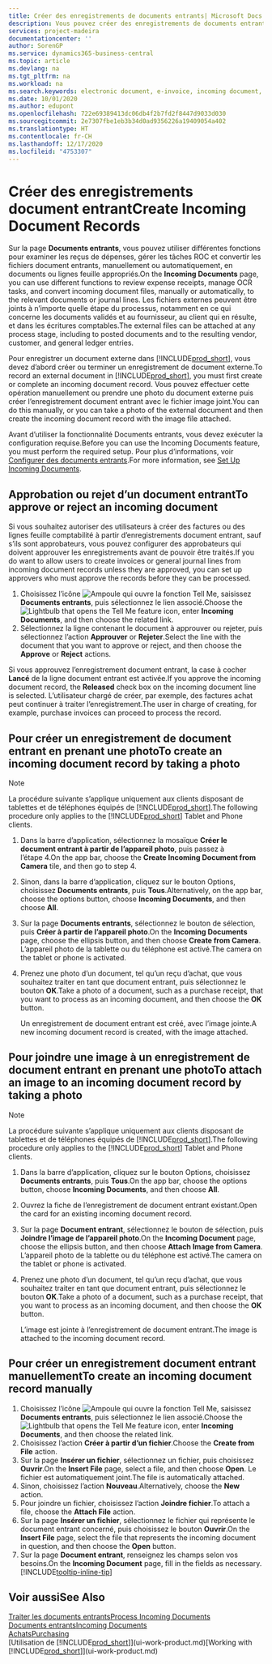 ```yaml
---
title: Créer des enregistrements de documents entrants| Microsoft Docs
description: Vous pouvez créer des enregistrements de documents entrants, tels que des factures électroniques, et gérer des tâches OCR, du commerce électronique, et de l’échange de documents.
services: project-madeira
documentationcenter: ''
author: SorenGP
ms.service: dynamics365-business-central
ms.topic: article
ms.devlang: na
ms.tgt_pltfrm: na
ms.workload: na
ms.search.keywords: electronic document, e-invoice, incoming document, OCR, ecommerce, document exchange, import invoice
ms.date: 10/01/2020
ms.author: edupont
ms.openlocfilehash: 722e69389413dc06db4f2b7fd2f8447d9033d030
ms.sourcegitcommit: 2e7307fbe1eb3b34d0ad9356226a19409054a402
ms.translationtype: HT
ms.contentlocale: fr-CH
ms.lasthandoff: 12/17/2020
ms.locfileid: "4753307"
---
```

# <a name="create-incoming-document-records"></a><span data-ttu-id="bbda1-103">Créer des enregistrements document entrant</span><span class="sxs-lookup"><span data-stu-id="bbda1-103">Create Incoming Document Records</span></span>
<span data-ttu-id="bbda1-104">Sur la page **Documents entrants**, vous pouvez utiliser différentes fonctions pour examiner les reçus de dépenses, gérer les tâches ROC et convertir les fichiers document entrants, manuellement ou automatiquement, en documents ou lignes feuille appropriés.</span><span class="sxs-lookup"><span data-stu-id="bbda1-104">On the **Incoming Documents** page, you can use different functions to review expense receipts, manage OCR tasks, and convert incoming document files, manually or automatically, to the relevant documents or journal lines.</span></span> <span data-ttu-id="bbda1-105">Les fichiers externes peuvent être joints à n’importe quelle étape du processus, notamment en ce qui concerne les documents validés et au fournisseur, au client qui en résulte, et dans les écritures comptables.</span><span class="sxs-lookup"><span data-stu-id="bbda1-105">The external files can be attached at any process stage, including to posted documents and to the resulting vendor, customer, and general ledger entries.</span></span>

<span data-ttu-id="bbda1-106">Pour enregistrer un document externe dans [!INCLUDE[prod_short](includes/prod_short.md)], vous devez d’abord créer ou terminer un enregistrement de document externe.</span><span class="sxs-lookup"><span data-stu-id="bbda1-106">To record an external document in [!INCLUDE[prod_short](includes/prod_short.md)], you must first create or complete an incoming document record.</span></span> <span data-ttu-id="bbda1-107">Vous pouvez effectuer cette opération manuellement ou prendre une photo du document externe puis créer l’enregistrement document entrant avec le fichier image joint.</span><span class="sxs-lookup"><span data-stu-id="bbda1-107">You can do this manually, or you can take a photo of the external document and then create the incoming document record with the image file attached.</span></span>

<span data-ttu-id="bbda1-108">Avant d’utiliser la fonctionnalité Documents entrants, vous devez exécuter la configuration requise.</span><span class="sxs-lookup"><span data-stu-id="bbda1-108">Before you can use the Incoming Documents feature, you must perform the required setup.</span></span> <span data-ttu-id="bbda1-109">Pour plus d’informations, voir [Configurer des documents entrants](across-how-setup-income-documents.md).</span><span class="sxs-lookup"><span data-stu-id="bbda1-109">For more information, see [Set Up Incoming Documents](across-how-setup-income-documents.md).</span></span>

## <a name="to-approve-or-reject-an-incoming-document"></a><span data-ttu-id="bbda1-110">Approbation ou rejet d’un document entrant</span><span class="sxs-lookup"><span data-stu-id="bbda1-110">To approve or reject an incoming document</span></span>
<span data-ttu-id="bbda1-111">Si vous souhaitez autoriser des utilisateurs à créer des factures ou des lignes feuille comptabilité à partir d’enregistrements document entrant, sauf s’ils sont approbateurs, vous pouvez configurer des approbateurs qui doivent approuver les enregistrements avant de pouvoir être traités.</span><span class="sxs-lookup"><span data-stu-id="bbda1-111">If you do want to allow users to create invoices or general journal lines from incoming document records unless they are approved, you can set up approvers who must approve the records before they can be processed.</span></span>

1. <span data-ttu-id="bbda1-112">Choisissez l’icône ![Ampoule qui ouvre la fonction Tell Me](media/ui-search/search_small.png "Dites-moi ce que vous voulez faire"), saisissez **Documents entrants**, puis sélectionnez le lien associé.</span><span class="sxs-lookup"><span data-stu-id="bbda1-112">Choose the ![Lightbulb that opens the Tell Me feature](media/ui-search/search_small.png "Tell me what you want to do") icon, enter **Incoming Documents**, and then choose the related link.</span></span>
2. <span data-ttu-id="bbda1-113">Sélectionnez la ligne contenant le document à approuver ou rejeter, puis sélectionnez l’action **Approuver** or **Rejeter**.</span><span class="sxs-lookup"><span data-stu-id="bbda1-113">Select the line with the document that you want to approve or reject, and then choose the **Approve** or **Reject** actions.</span></span>

<span data-ttu-id="bbda1-114">Si vous approuvez l’enregistrement document entrant, la case à cocher **Lancé** de la ligne document entrant est activée.</span><span class="sxs-lookup"><span data-stu-id="bbda1-114">If you approve the incoming document record, the **Released** check box on the incoming document line is selected.</span></span> <span data-ttu-id="bbda1-115">L’utilisateur chargé de créer, par exemple, des factures achat peut continuer à traiter l’enregistrement.</span><span class="sxs-lookup"><span data-stu-id="bbda1-115">The user in charge of creating, for example, purchase invoices can proceed to process the record.</span></span>

## <a name="to-create-an-incoming-document-record-by-taking-a-photo"></a><span data-ttu-id="bbda1-116">Pour créer un enregistrement de document entrant en prenant une photo</span><span class="sxs-lookup"><span data-stu-id="bbda1-116">To create an incoming document record by taking a photo</span></span>
> [!NOTE]  
>   <span data-ttu-id="bbda1-117">La procédure suivante s’applique uniquement aux clients disposant de tablettes et de téléphones équipés de [!INCLUDE[prod_short](includes/prod_short.md)].</span><span class="sxs-lookup"><span data-stu-id="bbda1-117">The following procedure only applies to the [!INCLUDE[prod_short](includes/prod_short.md)] Tablet and Phone clients.</span></span>

1. <span data-ttu-id="bbda1-118">Dans la barre d’application, sélectionnez la mosaïque **Créer le document entrant à partir de l’appareil photo**, puis passez à l’étape 4.</span><span class="sxs-lookup"><span data-stu-id="bbda1-118">On the app bar, choose the **Create Incoming Document from Camera** tile, and then go to step 4.</span></span>
2. <span data-ttu-id="bbda1-119">Sinon, dans la barre d’application, cliquez sur le bouton Options, choisissez **Documents entrants**, puis **Tous**.</span><span class="sxs-lookup"><span data-stu-id="bbda1-119">Alternatively, on the app bar, choose the options button, choose **Incoming Documents**, and then choose **All**.</span></span>
3. <span data-ttu-id="bbda1-120">Sur la page **Documents entrants**, sélectionnez le bouton de sélection, puis **Créer à partir de l’appareil photo**.</span><span class="sxs-lookup"><span data-stu-id="bbda1-120">On the **Incoming Documents** page, choose the ellipsis button, and then choose **Create from Camera**.</span></span> <span data-ttu-id="bbda1-121">L’appareil photo de la tablette ou du téléphone est activé.</span><span class="sxs-lookup"><span data-stu-id="bbda1-121">The camera on the tablet or phone is activated.</span></span>
4. <span data-ttu-id="bbda1-122">Prenez une photo d’un document, tel qu’un reçu d’achat, que vous souhaitez traiter en tant que document entrant, puis sélectionnez le bouton **OK**.</span><span class="sxs-lookup"><span data-stu-id="bbda1-122">Take a photo of a document, such as a purchase receipt, that you want to process as an incoming document, and then choose the **OK** button.</span></span>

    <span data-ttu-id="bbda1-123">Un enregistrement de document entrant est créé, avec l’image jointe.</span><span class="sxs-lookup"><span data-stu-id="bbda1-123">A new incoming document record is created, with the image attached.</span></span>

## <a name="to-attach-an-image-to-an-incoming-document-record-by-taking-a-photo"></a><span data-ttu-id="bbda1-124">Pour joindre une image à un enregistrement de document entrant en prenant une photo</span><span class="sxs-lookup"><span data-stu-id="bbda1-124">To attach an image to an incoming document record by taking a photo</span></span>
> [!NOTE]  
>   <span data-ttu-id="bbda1-125">La procédure suivante s’applique uniquement aux clients disposant de tablettes et de téléphones équipés de [!INCLUDE[prod_short](includes/prod_short.md)].</span><span class="sxs-lookup"><span data-stu-id="bbda1-125">The following procedure only applies to the [!INCLUDE[prod_short](includes/prod_short.md)] Tablet and Phone clients.</span></span>

1. <span data-ttu-id="bbda1-126">Dans la barre d’application, cliquez sur le bouton Options, choisissez **Documents entrants**, puis **Tous**.</span><span class="sxs-lookup"><span data-stu-id="bbda1-126">On the app bar, choose the options button, choose **Incoming Documents**, and then choose **All**.</span></span>
2. <span data-ttu-id="bbda1-127">Ouvrez la fiche de l’enregistrement de document entrant existant.</span><span class="sxs-lookup"><span data-stu-id="bbda1-127">Open the card for an existing incoming document record.</span></span>
3. <span data-ttu-id="bbda1-128">Sur la page **Document entrant**, sélectionnez le bouton de sélection, puis **Joindre l’image de l’appareil photo**.</span><span class="sxs-lookup"><span data-stu-id="bbda1-128">On the **Incoming Document** page, choose the ellipsis button, and then choose **Attach Image from Camera**.</span></span> <span data-ttu-id="bbda1-129">L’appareil photo de la tablette ou du téléphone est activé.</span><span class="sxs-lookup"><span data-stu-id="bbda1-129">The camera on the tablet or phone is activated.</span></span>
4. <span data-ttu-id="bbda1-130">Prenez une photo d’un document, tel qu’un reçu d’achat, que vous souhaitez traiter en tant que document entrant, puis sélectionnez le bouton **OK**.</span><span class="sxs-lookup"><span data-stu-id="bbda1-130">Take a photo of a document, such as a purchase receipt, that you want to process as an incoming document, and then choose the **OK** button.</span></span>

    <span data-ttu-id="bbda1-131">L’image est jointe à l’enregistrement de document entrant.</span><span class="sxs-lookup"><span data-stu-id="bbda1-131">The image is attached to the incoming document record.</span></span>

## <a name="to-create-an-incoming-document-record-manually"></a><span data-ttu-id="bbda1-132">Pour créer un enregistrement document entrant manuellement</span><span class="sxs-lookup"><span data-stu-id="bbda1-132">To create an incoming document record manually</span></span>
1. <span data-ttu-id="bbda1-133">Choisissez l’icône ![Ampoule qui ouvre la fonction Tell Me](media/ui-search/search_small.png "Dites-moi ce que vous voulez faire"), saisissez **Documents entrants**, puis sélectionnez le lien associé.</span><span class="sxs-lookup"><span data-stu-id="bbda1-133">Choose the ![Lightbulb that opens the Tell Me feature](media/ui-search/search_small.png "Tell me what you want to do") icon, enter **Incoming Documents**, and then choose the related link.</span></span>
2. <span data-ttu-id="bbda1-134">Choisissez l’action **Créer à partir d’un fichier**.</span><span class="sxs-lookup"><span data-stu-id="bbda1-134">Choose the **Create from File** action.</span></span>  
3. <span data-ttu-id="bbda1-135">Sur la page **Insérer un fichier**, sélectionnez un fichier, puis choisissez **Ouvrir**.</span><span class="sxs-lookup"><span data-stu-id="bbda1-135">On the **Insert File** page, select a file, and then choose **Open**.</span></span> <span data-ttu-id="bbda1-136">Le fichier est automatiquement joint.</span><span class="sxs-lookup"><span data-stu-id="bbda1-136">The file is automatically attached.</span></span>
4. <span data-ttu-id="bbda1-137">Sinon, choisissez l’action **Nouveau**.</span><span class="sxs-lookup"><span data-stu-id="bbda1-137">Alternatively, choose the **New** action.</span></span>
5. <span data-ttu-id="bbda1-138">Pour joindre un fichier, choisissez l’action **Joindre fichier**.</span><span class="sxs-lookup"><span data-stu-id="bbda1-138">To attach a file, choose the **Attach File** action.</span></span>
6. <span data-ttu-id="bbda1-139">Sur la page **Insérer un fichier**, sélectionnez le fichier qui représente le document entrant concerné, puis choisissez le bouton **Ouvrir**.</span><span class="sxs-lookup"><span data-stu-id="bbda1-139">On the **Insert File** page, select the file that represents the incoming document in question, and then choose the **Open** button.</span></span>
7. <span data-ttu-id="bbda1-140">Sur la page **Document entrant**, renseignez les champs selon vos besoins.</span><span class="sxs-lookup"><span data-stu-id="bbda1-140">On the **Incoming Document** page, fill in the fields as necessary.</span></span> [!INCLUDE[tooltip-inline-tip](includes/tooltip-inline-tip_md.md)]

## <a name="see-also"></a><span data-ttu-id="bbda1-141">Voir aussi</span><span class="sxs-lookup"><span data-stu-id="bbda1-141">See Also</span></span>
[<span data-ttu-id="bbda1-142">Traiter les documents entrants</span><span class="sxs-lookup"><span data-stu-id="bbda1-142">Process Incoming Documents</span></span>](across-process-income-documents.md)  
[<span data-ttu-id="bbda1-143">Documents entrants</span><span class="sxs-lookup"><span data-stu-id="bbda1-143">Incoming Documents</span></span>](across-income-documents.md)  
[<span data-ttu-id="bbda1-144">Achats</span><span class="sxs-lookup"><span data-stu-id="bbda1-144">Purchasing</span></span>](purchasing-manage-purchasing.md)  
<span data-ttu-id="bbda1-145">[Utilisation de [!INCLUDE[prod_short](includes/prod_short.md)]](ui-work-product.md)</span><span class="sxs-lookup"><span data-stu-id="bbda1-145">[Working with [!INCLUDE[prod_short](includes/prod_short.md)]](ui-work-product.md)</span></span>
